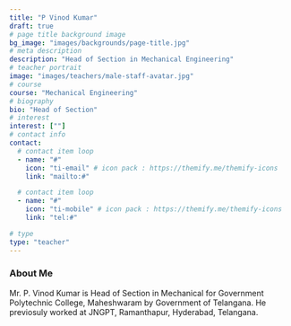 ```yaml
---
title: "P Vinod Kumar"
draft: true
# page title background image
bg_image: "images/backgrounds/page-title.jpg"
# meta description
description: "Head of Section in Mechanical Engineering"
# teacher portrait
image: "images/teachers/male-staff-avatar.jpg"
# course
course: "Mechanical Engineering"
# biography
bio: "Head of Section"
# interest
interest: [""]
# contact info
contact:
  # contact item loop
  - name: "#"
    icon: "ti-email" # icon pack : https://themify.me/themify-icons
    link: "mailto:#"

  # contact item loop
  - name: "#"
    icon: "ti-mobile" # icon pack : https://themify.me/themify-icons
    link: "tel:#"

# type
type: "teacher"
---
```


### About Me

Mr. P. Vinod Kumar is Head of Section in Mechanical for Government Polytechnic College, Maheshwaram by Government of Telangana. He previosuly worked at JNGPT, Ramanthapur, Hyderabad, Telangana.
